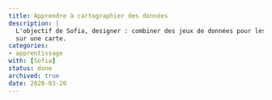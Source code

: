 ```yaml
---
title: Apprendre à cartographier des données
description: |
  L'objectif de Sofia, designer : combiner des jeux de données pour les visualiser
  sur une carte.
categories:
- apprentissage
with: [Sofia]
status: done
archived: true
date: 2020-03-20
---
```

